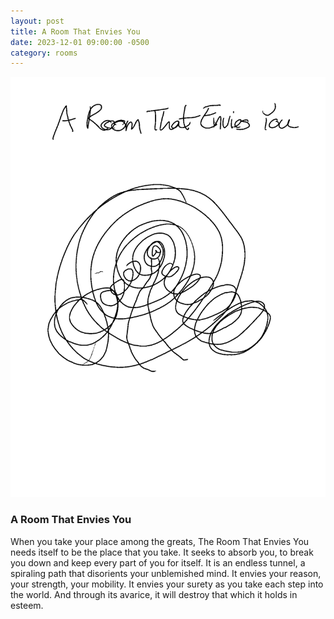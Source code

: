 ```yaml
---
layout: post
title: A Room That Envies You
date: 2023-12-01 09:00:00 -0500
category: rooms
---
```

![A Room That Envies You](/rooms/assets/images/Rooms_Envies.png "A Room That Envies You")

### A Room That Envies You

When you take your place among the greats, The Room That Envies You needs itself to be the place that you take. It seeks to absorb you, to break you down and keep every part of you for itself. It is an endless tunnel, a spiraling path that disorients your unblemished mind. It envies your reason, your strength, your mobility. It envies your surety as you take each step into the world. And through its avarice, it will destroy that which it holds in esteem.